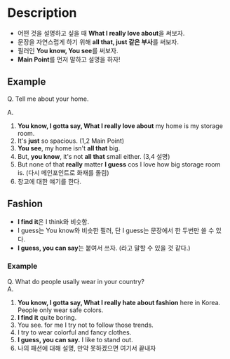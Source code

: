 # Description  
- 어떤 것을 설명하고 싶을 때 **What I really love about**을 써보자.  
- 문장을 자연스럽게 하기 위해 **all that, just 같은 부사**를 써보자.   
- 필러인 **You know, You see**를 써보자.  
- **Main Point**를 먼저 말하고 설명을 하자!
## Example  
Q. Tell me about your home.  

A.
1. **You know, I gotta say, What I really love about** my home is my storage room.  
2. It's **just** so spacious. (1,2 Main Point)    
3. **You see**, my home isn't **all that** big.  
4. But, **you know**, it's not **all that** small either. (3,4 설명)  
5. But none of that **really** matter **I guess** cos I love how big storage room is. (다시 메인포인트로 화재를 돌림)  
6. 창고에 대한 얘기를 한다.  

## Fashion  
- **I find it**은 I think와 비슷함.  
- I guess는 You know와 비슷한 필러, 단 I guess는 문장에서 한 두번만 쓸 수 있다.  
- **I guess, you can say**는 붙여서 쓰자. (라고 말할 수 있을 것 같다.)  
### Example  
Q. What do people usally wear in your country?  
A.  
1. **You know, I gotta say, What I really hate about fashion** here in Korea. People only wear safe colors.   
2. **I find it** quite boring.  
3. You see. for me I try not to follow those trends.  
4. I try to wear colorful and fancy clothes.  
5. **I guess, you can say.** I like to stand out.  
6. 나의 패션에 대해 설명, 만약 못하겠으면 여기서 끝내자  
